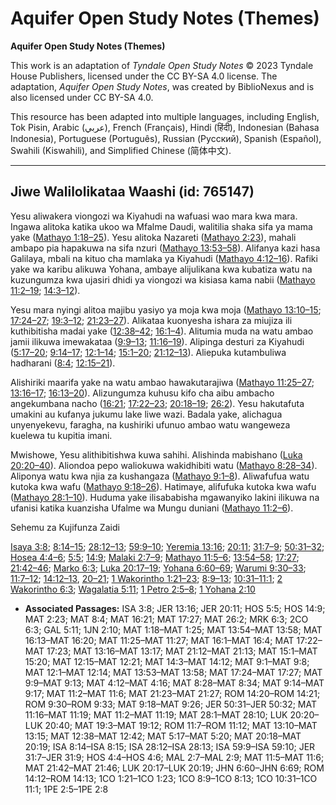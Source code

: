 # Aquifer Open Study Notes (Themes)

**Aquifer Open Study Notes (Themes)**

This work is an adaptation of *Tyndale Open Study Notes* © 2023 Tyndale House Publishers, licensed under the CC BY\-SA 4\.0 license. The adaptation, *Aquifer Open Study Notes*, was created by BiblioNexus and is also licensed under CC BY\-SA 4\.0\.

This resource has been adapted into multiple languages, including English, Tok Pisin, Arabic (عربي), French (Français), Hindi (हिंदी), Indonesian (Bahasa Indonesia), Portuguese (Português), Russian (Русский), Spanish (Español), Swahili (Kiswahili), and Simplified Chinese (简体中文).



--------------------------------

## Jiwe Walilolikataa Waashi (id: 765147)

Yesu aliwakera viongozi wa Kiyahudi na wafuasi wao mara kwa mara. Ingawa alitoka katika ukoo wa Mfalme Daudi, walitilia shaka sifa ya mama yake ([Mathayo 1:18–25](https://ref.ly/Matt1:18-Matt1:25)). Yesu alitoka Nazareti ([Mathayo 2:23](https://ref.ly/Matt2:23)), mahali ambapo pia hapakuwa na sifa nzuri ([Mathayo 13:53–58](https://ref.ly/Matt13:53-Matt13:58)). Alifanya kazi hasa Galilaya, mbali na kituo cha mamlaka ya Kiyahudi ([Mathayo 4:12–16](https://ref.ly/Matt4:12-Matt4:16)). Rafiki yake wa karibu alikuwa Yohana, ambaye alijulikana kwa kubatiza watu na kuzungumza kwa ujasiri dhidi ya viongozi wa kisiasa kama nabii ([Mathayo 11:2–19](https://ref.ly/Matt11:2-Matt11:19); [14:3–12](https://ref.ly/Matt14:3-Matt14:12)).

Yesu mara nyingi alitoa majibu yasiyo ya moja kwa moja ([Mathayo 13:10–15](https://ref.ly/Matt13:10-Matt13:15); [17:24–27](https://ref.ly/Matt17:24-Matt17:27); [19:3–12](https://ref.ly/Matt19:3-Matt19:12); [21:23–27](https://ref.ly/Matt21:23-Matt21:27)). Alikataa kuonyesha ishara za miujiza ili kuthibitisha madai yake ([12:38–42](https://ref.ly/Matt12:38-Matt12:42); [16:1–4](https://ref.ly/Matt16:1-Matt16:4)). Alitumia muda na watu ambao jamii ilikuwa imewakataa ([9:9–13](https://ref.ly/Matt9:9-Matt9:13); [11:16–19](https://ref.ly/Matt11:16-Matt11:19)). Alipinga desturi za Kiyahudi ([5:17–20](https://ref.ly/Matt5:17-Matt5:20); [9:14–17](https://ref.ly/Matt9:14-Matt9:17); [12:1–14](https://ref.ly/Matt12:1-Matt12:14); [15:1–20](https://ref.ly/Matt15:1-Matt15:20); [21:12–13](https://ref.ly/Matt21:12-Matt21:13)). Aliepuka kutambuliwa hadharani ([8:4](https://ref.ly/Matt8:4); [12:15–21](https://ref.ly/Matt12:15-Matt12:21)).

Alishiriki maarifa yake na watu ambao hawakutarajiwa ([Mathayo 11:25–27](https://ref.ly/Matt11:25-Matt11:27); [13:16–17](https://ref.ly/Matt13:16-Matt13:17); [16:13–20](https://ref.ly/Matt16:13-Matt16:20)). Alizungumza kuhusu kifo cha aibu ambacho angekumbana nacho ([16:21](https://ref.ly/Matt16:21); [17:22–23](https://ref.ly/Matt17:22-Matt17:23); [20:18–19](https://ref.ly/Matt20:18-Matt20:19); [26:2](https://ref.ly/Matt26:2)). Yesu hakutafuta umakini au kufanya jukumu lake liwe wazi. Badala yake, alichagua unyenyekevu, faragha, na kushiriki ufunuo ambao watu wangeweza kuelewa tu kupitia imani.

Mwishowe, Yesu alithibitishwa kuwa sahihi. Alishinda mabishano ([Luka 20:20–40](https://ref.ly/Luke20:20-Luke20:40)). Aliondoa pepo waliokuwa wakidhibiti watu ([Mathayo 8:28–34](https://ref.ly/Matt8:28-Matt8:34)). Aliponya watu kwa njia za kushangaza ([Mathayo 9:1–8](https://ref.ly/Matt9:1-Matt9:8)). Aliwafufua watu kutoka kwa wafu ([Mathayo 9:18–26](https://ref.ly/Matt9:18-Matt9:26)). Hatimaye, alifufuka kutoka kwa wafu ([Mathayo 28:1–10](https://ref.ly/Matt28:1-Matt28:10)). Huduma yake ilisababisha mgawanyiko lakini ilikuwa na ufanisi katika kuanzisha Ufalme wa Mungu duniani ([Mathayo 11:2–6](https://ref.ly/Matt11:2-Matt11:6)).

Sehemu za Kujifunza Zaidi

[Isaya 3:8](https://ref.ly/Isa3:8); [8:14–15](https://ref.ly/Isa8:14-Isa8:15); [28:12–13](https://ref.ly/Isa28:12-Isa28:13); [59:9–10](https://ref.ly/Isa59:9-Isa59:10); [Yeremia 13:16](https://ref.ly/Jer13:16); [20:11](https://ref.ly/Jer20:11); [31:7–9](https://ref.ly/Jer31:7-Jer31:9); [50:31–32](https://ref.ly/Jer50:31-Jer50:32); [Hosea 4:4–6](https://ref.ly/Hos4:4-Hos4:6); [5:5](https://ref.ly/Hos5:5); [14:9](https://ref.ly/Hos14:9); [Malaki 2:7–9](https://ref.ly/Mal2:7-Mal2:9); [Mathayo 11:5–6](https://ref.ly/Matt11:5-Matt11:6); [13:54–58](https://ref.ly/Matt13:54-Matt13:58); [17:27](https://ref.ly/Matt17:27); [21:42–46](https://ref.ly/Matt21:42-Matt21:46); [Marko 6:3](https://ref.ly/Mark6:3); [Luka 20:17–19](https://ref.ly/Luke20:17-Luke20:19); [Yohana 6:60–69](https://ref.ly/John6:60-John6:69); [Warumi 9:30–33](https://ref.ly/Rom9:30-Rom9:33); [11:7–12](https://ref.ly/Rom11:7-Rom11:12); [14:12–13](https://ref.ly/Rom14:12-Rom14:13), [20–21](https://ref.ly/Rom14:20-Rom14:21); [1 Wakorintho 1:21–23](https://ref.ly/1Cor1:21-1Cor1:23); [8:9–13](https://ref.ly/1Cor8:9-1Cor8:13); [10:31–11:1](https://ref.ly/1Cor10:31-1Cor11:1); [2 Wakorintho 6:3](https://ref.ly/2Cor6:3); [Wagalatia 5:11](https://ref.ly/Gal5:11); [1 Petro 2:5–8](https://ref.ly/1Pet2:5-1Pet2:8); [1 Yohana 2:10](https://ref.ly/1John2:10)

* **Associated Passages:** ISA 3:8; JER 13:16; JER 20:11; HOS 5:5; HOS 14:9; MAT 2:23; MAT 8:4; MAT 16:21; MAT 17:27; MAT 26:2; MRK 6:3; 2CO 6:3; GAL 5:11; 1JN 2:10; MAT 1:18–MAT 1:25; MAT 13:54–MAT 13:58; MAT 16:13–MAT 16:20; MAT 11:25–MAT 11:27; MAT 16:1–MAT 16:4; MAT 17:22–MAT 17:23; MAT 13:16–MAT 13:17; MAT 21:12–MAT 21:13; MAT 15:1–MAT 15:20; MAT 12:15–MAT 12:21; MAT 14:3–MAT 14:12; MAT 9:1–MAT 9:8; MAT 12:1–MAT 12:14; MAT 13:53–MAT 13:58; MAT 17:24–MAT 17:27; MAT 9:9–MAT 9:13; MAT 4:12–MAT 4:16; MAT 8:28–MAT 8:34; MAT 9:14–MAT 9:17; MAT 11:2–MAT 11:6; MAT 21:23–MAT 21:27; ROM 14:20–ROM 14:21; ROM 9:30–ROM 9:33; MAT 9:18–MAT 9:26; JER 50:31–JER 50:32; MAT 11:16–MAT 11:19; MAT 11:2–MAT 11:19; MAT 28:1–MAT 28:10; LUK 20:20–LUK 20:40; MAT 19:3–MAT 19:12; ROM 11:7–ROM 11:12; MAT 13:10–MAT 13:15; MAT 12:38–MAT 12:42; MAT 5:17–MAT 5:20; MAT 20:18–MAT 20:19; ISA 8:14–ISA 8:15; ISA 28:12–ISA 28:13; ISA 59:9–ISA 59:10; JER 31:7–JER 31:9; HOS 4:4–HOS 4:6; MAL 2:7–MAL 2:9; MAT 11:5–MAT 11:6; MAT 21:42–MAT 21:46; LUK 20:17–LUK 20:19; JHN 6:60–JHN 6:69; ROM 14:12–ROM 14:13; 1CO 1:21–1CO 1:23; 1CO 8:9–1CO 8:13; 1CO 10:31–1CO 11:1; 1PE 2:5–1PE 2:8

